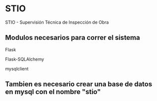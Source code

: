 # STIO
STIO - Supervisión Técnica de Inspección de Obra


## Modulos necesarios para correr el sistema

Flask

Flask-SQLAlchemy

mysqlclient

## Tambien es necesario crear una base de datos en mysql con el nombre "stio"

